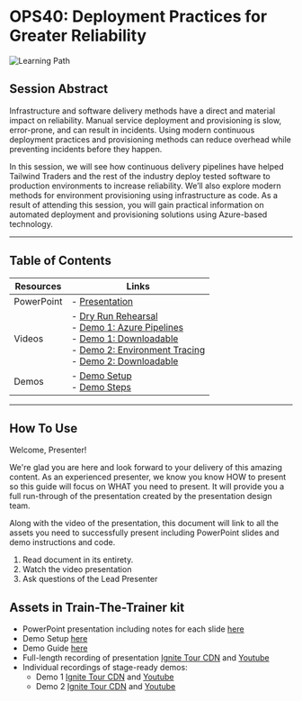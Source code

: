 # OPS40: Deployment Practices for Greater Reliability

![Learning Path](https://img.shields.io/badge/Learning%20Path-OPS-fe5e00?logo=microsoft)

## Session Abstract
 
Infrastructure and software delivery methods have a direct and material impact on reliability. Manual service deployment and provisioning is slow, error-prone, and can result in incidents. Using modern continuous deployment practices and provisioning methods can reduce overhead while preventing incidents before they happen.

In this session, we will see how continuous delivery pipelines have helped Tailwind Traders and the rest of the industry deploy tested software to production environments to increase reliability. We’ll also explore modern methods for environment provisioning using infrastructure as code. As a result of attending this session, you will gain practical information on automated deployment and provisioning solutions using Azure-based technology.

--- 

## Table of Contents

| Resources          | Links  |
|-------------------|----------------------------------|
| PowerPoint        | - [Presentation](presentations.md)  |
| Videos            | - [Dry Run Rehearsal](https://youtu.be/F66TwS0IniY) <br/> - [Demo 1: Azure Pipelines](https://youtu.be/kq4sgPmULy8) <br/>- [Demo 1: Downloadable](https://globaleventcdn.blob.core.windows.net/assets/ops/ops40/video/demos/ops40-demo1.mp4) <br/>- [Demo 2: Environment Tracing](https://youtu.be/6TSkrODEnE4) <br/>- [Demo 2: Downloadable](https://globaleventcdn.blob.core.windows.net/assets/ops/ops40/video/demos/ops40-demo2.mp4)|
| Demos            | - [Demo Setup](demo-setup.md) <br/> - [Demo Steps](demo-guide.md) |

---

## How To Use

Welcome, Presenter!

We're glad you are here and look forward to your delivery of this amazing content. As an experienced presenter, we know you know HOW to present so this guide will focus on WHAT you need to present. It will provide you a full run-through of the presentation created by the presentation design team.

Along with the video of the presentation, this document will link to all the assets you need to successfully present including PowerPoint slides and demo instructions and code.

1. Read document in its entirety.
2. Watch the video presentation
3. Ask questions of the Lead Presenter

## Assets in Train-The-Trainer kit

- PowerPoint presentation including notes for each slide [here](./presentations.md)
- Demo Setup [here](./demo-setup.md)
- Demo Guide [here](./demo-guide.md)
- Full-length recording of presentation [Ignite Tour CDN](https://globaleventcdn.blob.core.windows.net/assets/ops/ops40/video/dry-run/ops40.mp4) and [Youtube](https://youtu.be/F66TwS0IniY)
- Individual recordings of stage-ready demos:
  - Demo 1 [Ignite Tour CDN](https://globaleventcdn.blob.core.windows.net/assets/ops/ops40/video/demos/ops40-demo1.mp4) and [Youtube](https://youtu.be/kq4sgPmULy8)
  - Demo 2 [Ignite Tour CDN](https://globaleventcdn.blob.core.windows.net/assets/ops/ops40/video/demos/ops40-demo2.mp4) and [Youtube](https://youtu.be/6TSkrODEnE4)
